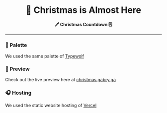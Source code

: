 <div align="center">

# 🎄 Christmas is Almost Here
#### 🖊 Christmas Countdown 🗒

</div>
<hr>

### 🎨 Palette
We used the same palette of [Typewolf](https://typewolf.com)

### 📜 Preview 
Check out the live preview here at [christmas.gabry.ga](https://christmas.gabry.ga)

### 🎧 Hosting
We used the static website hosting of [Vercel](https://vercel.com) 
